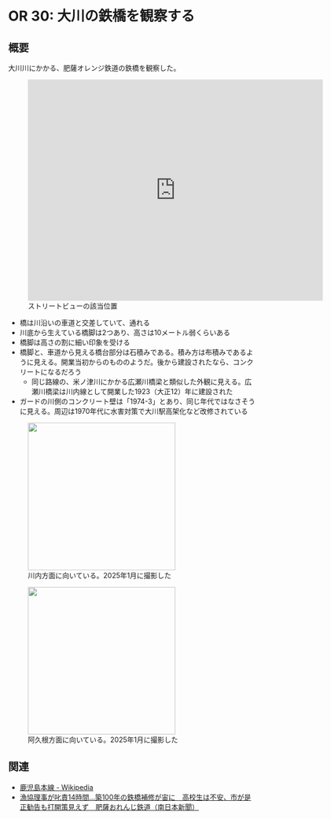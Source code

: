 # OR 30: 大川の鉄橋を観察する

<!-- toc -->

## 概要

大川川にかかる、肥薩オレンジ鉄道の鉄橋を観察した。

<figure>
  <iframe src="https://www.google.com/maps/embed?pb=!4v1750576650792!6m8!1m7!1sCm17fvn1KSiWpwb9zoJUgQ!2m2!1d31.96008671874171!2d130.2211927098321!3f26.728865281326797!4f18.625642729858754!5f1.8132661007876116" width="600" height="450" style="border:0;" allowfullscreen="" loading="lazy" referrerpolicy="no-referrer-when-downgrade"></iframe>
  <figcaption>ストリートビューの該当位置</figcaption>
</figure>

- 橋は川沿いの車道と交差していて、通れる
- 川底から生えている橋脚は2つあり、高さは10メートル弱くらいある
- 橋脚は高さの割に細い印象を受ける
- 橋脚と、車道から見える橋台部分は石積みである。積み方は布積みであるように見える。開業当初からのもののようだ。後から建設されたなら、コンクリートになるだろう
  - 同じ路線の、米ノ津川にかかる広瀬川橋梁と類似した外観に見える。広瀬川橋梁は川内線として開業した1923（大正12）年に建設された
- ガードの川側のコンクリート壁は「1974-3」とあり、同じ年代ではなさそうに見える。周辺は1970年代に水害対策で大川駅高架化など改修されている

<figure>
  <img src="./images/20250622okawa1.jpg" width="300">
  <figcaption>川内方面に向いている。2025年1月に撮影した</figcaption>
</figure>

<figure>
  <img src="./images/20250622okawa2.jpg" width="300">
  <figcaption>阿久根方面に向いている。2025年1月に撮影した</figcaption>
</figure>

## 関連

<!-- 関連するエントリやリンクを記載する -->

- [鹿児島本線 \- Wikipedia](https://ja.wikipedia.org/wiki/%E9%B9%BF%E5%85%90%E5%B3%B6%E6%9C%AC%E7%B7%9A#%E6%AD%B4%E5%8F%B2)
- [漁協理事が叱責14時間…築100年の鉄橋補修が宙に　高校生は不安、市が是正勧告も打開策見えず　肥薩おれんじ鉄道（南日本新聞）](https://news.yahoo.co.jp/articles/3f0843102a50751e66a735f8d367367da48b4bf0)
